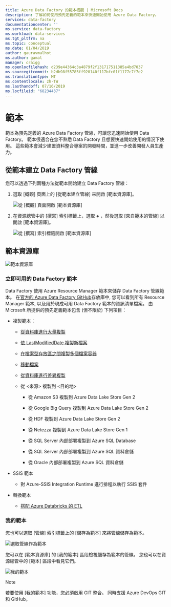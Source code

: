 ```yaml
---
title: Azure Data Factory 的範本概觀 | Microsoft Docs
description: 了解如何使用預先定義的範本來快速開始使用 Azure Data Factory。
services: data-factory
documentationcenter: ''
ms.service: data-factory
ms.workload: data-services
ms.tgt_pltfrm: na
ms.topic: conceptual
ms.date: 01/04/2019
author: gauravmalhot
ms.author: gamal
manager: craigg
ms.openlocfilehash: d239e44364c3a4879f2f131717511385a4bd7037
ms.sourcegitcommit: b2db98f55785ff920140f117bfc01f1177c7f7e2
ms.translationtype: MT
ms.contentlocale: zh-TW
ms.lasthandoff: 07/16/2019
ms.locfileid: "68234437"
---
```

# <a name="templates"></a>範本

範本為預先定義的 Azure Data Factory 管線，可讓您迅速開始使用 Data Factory。 範本很適合在您不熟悉 Data Factory 且想要快速開始使用的情況下使用。 這些範本會減少建置資料整合專案的開發時間，並進一步改善開發人員生產力。

## <a name="create-data-factory-pipelines-from-templates"></a>從範本建立 Data Factory 管線

您可以透過下列兩種方法從範本開始建立 Data Factory 管線：

1.  選取 [概觀] 頁面上的 [從範本建立管線]  來開啟 [範本資源庫]。

    ![從 [概觀] 頁面開啟 [範本資源庫]](media/solution-templates-introduction/templates-intro-image1.png)

1.  在資源總管中的 [撰寫] 索引標籤上，選取 **+** ，然後選取 [來自範本的管線]  以開啟 [範本資源庫]。

    ![從 [撰寫] 索引標籤開啟 [範本資源庫]](media/solution-templates-introduction/templates-intro-image2.png)

## <a name="template-gallery"></a>範本資源庫

![範本資源庫](media/solution-templates-introduction/templates-intro-image3.png)

### <a name="out-of-the-box-data-factory-templates"></a>立即可用的 Data Factory 範本

Data Factory 使用 Azure Resource Manager 範本來儲存 Data Factory 管線範本。 在[官方的 Azure Data Factory GitHub](https://github.com/Azure/Azure-DataFactory/tree/master/templates)存放庫中, 您可以看到所有 Resource Manager 範本, 以及用於現成可用 Data Factory 範本的資訊清單檔案。 由 Microsoft 所提供的預先定義範本包含 (但不限於) 下列項目：

-   複製範本：

    -   [從資料庫進行大量複製](solution-template-bulk-copy-with-control-table.md)
    
    -   [依 LastModifiedDate 複製新檔案](solution-template-copy-new-files-lastmodifieddate.md)

    -   [在檔案型存放區之間複製多個檔案容器](solution-template-copy-files-multiple-containers.md)

    -   [移動檔案](solution-template-move-files.md)

    -   [從資料庫進行差異複製](solution-template-delta-copy-with-control-table.md)

    -   從 \<來源\> 複製到 \<目的地\>

        -   從 Amazon S3 複製到 Azure Data Lake Store Gen 2

        -   從 Google Big Query 複製到 Azure Data Lake Store Gen 2

        -   從 HDF 複製到 Azure Data Lake Store Gen 2

        -   從 Netezza 複製到 Azure Data Lake Store Gen 1

        -   從 SQL Server 內部部署複製到 Azure SQL Database

        -   從 SQL Server 內部部署複製到 Azure SQL 資料倉儲

        -   從 Oracle 內部部署複製到 Azure SQL 資料倉儲

-   SSIS 範本

    -   對 Azure-SSIS Integration Runtime 進行排程以執行 SSIS 套件

-   轉換範本

    -   [搭配 Azure Databricks 的 ETL](solution-template-databricks-notebook.md)

### <a name="my-templates"></a>我的範本

您也可以選取 [管線] 索引標籤上的 [儲存為範本]  來將管線儲存為範本。

![選取管線作為範本](media/solution-templates-introduction/templates-intro-image4.png)

您可以在 [範本資源庫] 的 [我的範本]  區段檢視儲存為範本的管線。 您也可以在資源總管中的 [範本]  區段中看見它們。

![我的範本](media/solution-templates-introduction/templates-intro-image5.png)

> [!NOTE]
> 若要使用 [我的範本] 功能，您必須啟用 GIT 整合。 同時支援 Azure DevOps GIT 和 GitHub。
